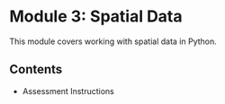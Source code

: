 # Module 3: Spatial Data

This module covers working with spatial data in Python.

## Contents

- Assessment Instructions
